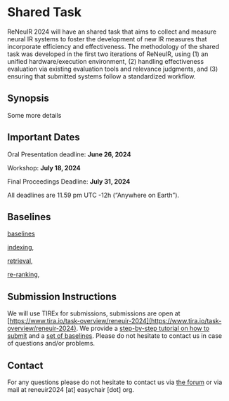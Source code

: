 # Shared Task

ReNeuIR 2024 will have an shared task that aims to collect and measure neural IR systems to foster the development of new IR measures that incorporate efficiency and effectiveness. The methodology of the shared task was developed in the first two iterations of ReNeuIR, using (1) an unified hardware/execution environment, (2) handling effectiveness evaluation via existing evaluation tools and relevance judgments, and (3) ensuring that submitted systems follow a standardized workflow.

## Synopsis

Some more details

## Important Dates

Oral Presentation deadline: **June 26, 2024**

Workshop: **July 18, 2024**

Final Proceedings Deadline: **July 31, 2024**

All deadlines are 11.59 pm UTC -12h (“Anywhere on Earth”).

## Baselines


[baselines](https://github.com/mam10eks/reneuir-code/tree/main/sigir24/baselines)

[indexing](https://github.com/mam10eks/reneuir-code/tree/main/sigir24/baselines/indexing),

[retrieval](https://github.com/mam10eks/reneuir-code/tree/main/sigir24/baselines/retrieval),

[re-ranking](https://github.com/mam10eks/reneuir-code/tree/main/sigir24/baselines/re-ranking),

## Submission Instructions

We will use TIREx for submissions, submissions are open at [https://www.tira.io/task-overview/reneuir-2024](https://www.tira.io/task-overview/reneuir-2024). We provide a [step-by-step tutorial on how to submit](https://github.com/mam10eks/reneuir-code/blob/main/sigir24/tutorials) and a [set of baselines](https://github.com/mam10eks/reneuir-code/tree/main/sigir24/baselines). Please do not hesitate to contact us in case of questions and/or problems.

## Contact

For any questions please do not hesitate to contact us via [the forum](https://www.tira.io/c/reneuir)
or via mail at reneuir2024 [at] easychair [dot] org.
